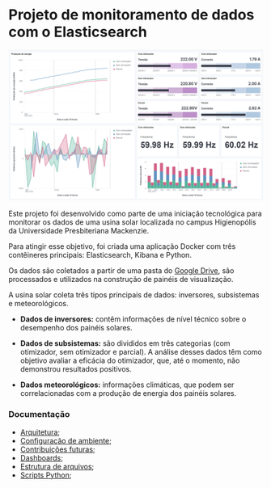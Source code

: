 # Projeto de monitoramento de dados com o Elasticsearch

<img src="https://github.com/jcampolim/iniciacao-tecnologica/blob/main/assets/subsistemas.png" alt="Dashboard de subsistemas feito com o Kibana">

Este projeto foi desenvolvido como parte de uma iniciação tecnológica para monitorar os dados de uma usina solar localizada no campus Higienopólis da Universidade Presbiteriana Mackenzie.

Para atingir esse objetivo, foi criada uma aplicação Docker com três contêineres principais: Elasticsearch, Kibana e Python. 

Os dados são coletados a partir de uma pasta do [Google Drive](https://drive.google.com/drive/folders/1BJVmQrSIuSqF2MDvw-xvkUuKy5Ckfdj8?usp=drive_link), são processados e utilizados na construção de painéis de visualização.

A usina solar coleta três tipos principais de dados: inversores, subsistemas e meteorológicos. 

* <strong>Dados de inversores:</strong> contêm informações de nível técnico sobre o desempenho dos painéis solares.

* <strong>Dados de subsistemas:</strong> são divididos em três categorias (com otimizador, sem otimizador e parcial). A análise desses dados têm como objetivo avaliar a eficácia do otimizador, que, até o momento, não demonstrou resultados positivos.

* <strong>Dados meteorológicos:</strong> informações climáticas, que podem ser correlacionadas com a produção de energia dos painéis solares.

### Documentação

- [Arquitetura](https://github.com/jcampolim/iniciacao-tecnologica/blob/main/docs/arquitetura.md);
- [Configuração de ambiente](https://github.com/jcampolim/iniciacao-tecnologica/blob/main/docs/configuracao-de-ambiente.md);
- [Contribuições futuras](https://github.com/jcampolim/iniciacao-tecnologica/blob/main/docs/contribuicoes-futuras.md);
- [Dashboards](https://github.com/jcampolim/iniciacao-tecnologica/blob/main/docs/dashboards.md);
- [Estrutura de arquivos](https://github.com/jcampolim/iniciacao-tecnologica/blob/main/docs/estrutura-de-arquivos.md);
- [Scripts Python](https://github.com/jcampolim/iniciacao-tecnologica/blob/main/docs/scripts-python.md);